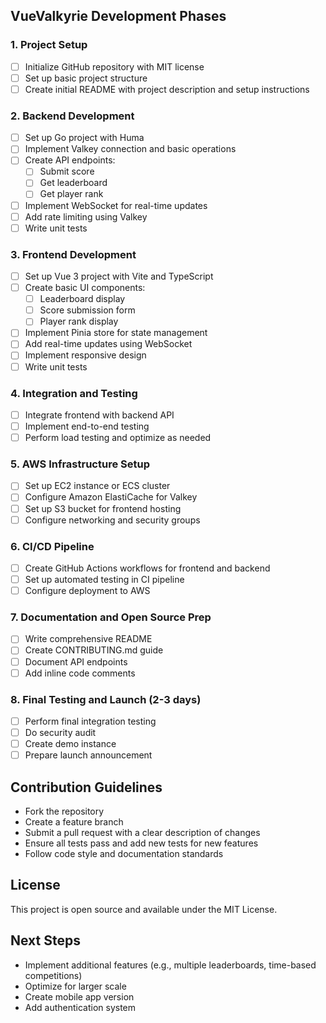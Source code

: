 ## VueValkyrie Development Phases

### 1. Project Setup 
- [ ] Initialize GitHub repository with MIT license
- [ ] Set up basic project structure
- [ ] Create initial README with project description and setup instructions

### 2. Backend Development 
- [ ] Set up Go project with Huma
- [ ] Implement Valkey connection and basic operations
- [ ] Create API endpoints:
  - [ ] Submit score
  - [ ] Get leaderboard
  - [ ] Get player rank
- [ ] Implement WebSocket for real-time updates
- [ ] Add rate limiting using Valkey
- [ ] Write unit tests

### 3. Frontend Development 
- [ ] Set up Vue 3 project with Vite and TypeScript
- [ ] Create basic UI components:
  - [ ] Leaderboard display
  - [ ] Score submission form
  - [ ] Player rank display
- [ ] Implement Pinia store for state management
- [ ] Add real-time updates using WebSocket
- [ ] Implement responsive design
- [ ] Write unit tests

### 4. Integration and Testing 
- [ ] Integrate frontend with backend API
- [ ] Implement end-to-end testing
- [ ] Perform load testing and optimize as needed

### 5. AWS Infrastructure Setup
- [ ] Set up EC2 instance or ECS cluster
- [ ] Configure Amazon ElastiCache for Valkey
- [ ] Set up S3 bucket for frontend hosting
- [ ] Configure networking and security groups

### 6. CI/CD Pipeline 
- [ ] Create GitHub Actions workflows for frontend and backend
- [ ] Set up automated testing in CI pipeline
- [ ] Configure deployment to AWS

### 7. Documentation and Open Source Prep
- [ ] Write comprehensive README
- [ ] Create CONTRIBUTING.md guide
- [ ] Document API endpoints
- [ ] Add inline code comments

### 8. Final Testing and Launch (2-3 days)
- [ ] Perform final integration testing
- [ ] Do security audit
- [ ] Create demo instance
- [ ] Prepare launch announcement

## Contribution Guidelines
- Fork the repository
- Create a feature branch
- Submit a pull request with a clear description of changes
- Ensure all tests pass and add new tests for new features
- Follow code style and documentation standards

## License
This project is open source and available under the MIT License.

## Next Steps
- Implement additional features (e.g., multiple leaderboards, time-based competitions)
- Optimize for larger scale
- Create mobile app version
- Add authentication system
